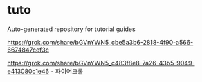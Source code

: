 # tuto
Auto-generated repository for tutorial guides

https://grok.com/share/bGVnYWN5_cbe5a3b6-2818-4f90-a566-6674847cef3c


https://grok.com/share/bGVnYWN5_c483f8e8-7a26-43b5-9049-e413080c1e46 - 파이어크롤
